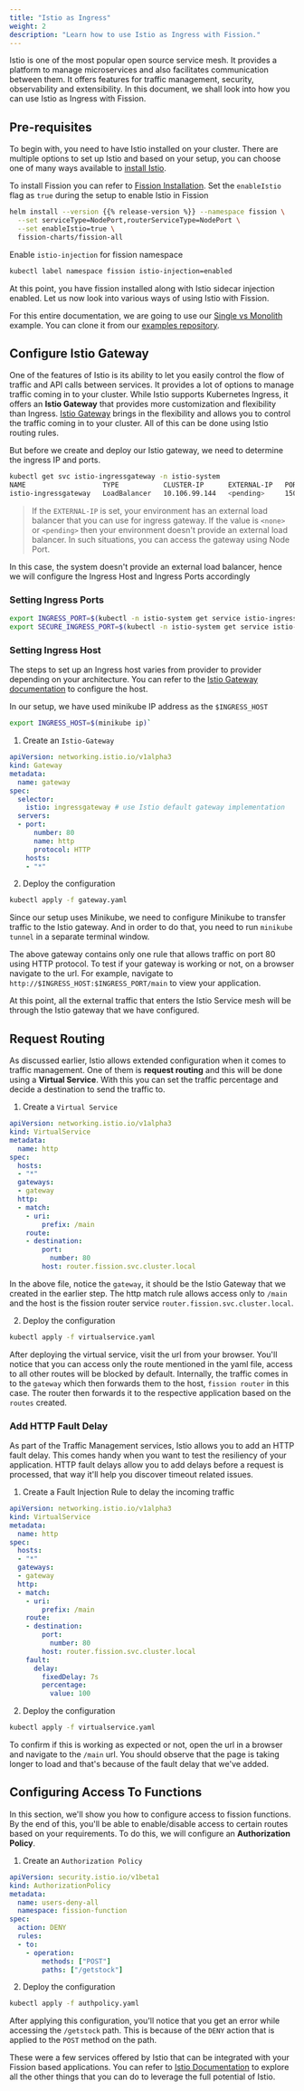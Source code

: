 ```yaml
---
title: "Istio as Ingress"
weight: 2
description: "Learn how to use Istio as Ingress with Fission."
---
```


Istio is one of the most popular open source service mesh.
It provides a platform to manage microservices and also facilitates communication between them.
It offers features for traffic management, security, observability and extensibility.
In this document, we shall look into how you can use Istio as Ingress with Fission.

## Pre-requisites

To begin with, you need to have Istio installed on your cluster.
There are multiple options to set up Istio and based on your setup, you can choose one of many ways available to [install Istio](https://istio.io/latest/docs/setup/install/).

To install Fission you can refer to [Fission Installation](/docs/installation).
Set the `enableIstio` flag as `true` during the setup to enable Istio in Fission

```bash
helm install --version {{% release-version %}} --namespace fission \
  --set serviceType=NodePort,routerServiceType=NodePort \
  --set enableIstio=true \
  fission-charts/fission-all
```

Enable `istio-injection` for fission namespace

```bash
kubectl label namespace fission istio-injection=enabled
```

At this point, you have fission installed along with Istio sidecar injection enabled.
Let us now look into various ways of using Istio with Fission.

For this entire documentation, we are going to use our [Single vs Monolith](https://fission.io/blog/single-or-monolith-serverless-functions-what-should-you-choose/) example.
You can clone it from our [examples repository](https://github.com/fission/examples/tree/master/python/SinglevsMonolith).

## Configure Istio Gateway

One of the features of Istio is its ability to let you easily control the flow of traffic and API calls between services.
It provides a lot of options to manage traffic coming in to your cluster.
While Istio supports Kubernetes Ingress, it offers an **Istio Gateway** that provides more customization and flexibility than Ingress.
[Istio Gateway](https://istio.io/latest/docs/tasks/traffic-management/ingress/ingress-control/) brings in the flexibility and allows you to control the traffic coming in to your cluster.
All of this can be done using Istio routing rules.

But before we create and deploy our Istio gateway, we need to determine the ingress IP and ports.

```bash
kubectl get svc istio-ingressgateway -n istio-system
NAME                   TYPE           CLUSTER-IP      EXTERNAL-IP   PORT(S)                                      AGE
istio-ingressgateway   LoadBalancer   10.106.99.144   <pending>     15021:30487/TCP,80:31638/TCP,443:32533/TCP   5d3h
```

> If the `EXTERNAL-IP` is set, your environment has an external load balancer that you can use for ingress gateway. If the value is `<none>` or `<pending>` then your environment doesn't provide an external load balancer. In such situations, you can access the gateway using Node Port.

In this case, the system doesn't provide an external load balancer, hence we will configure the Ingress Host and Ingress Ports accordingly

### Setting Ingress Ports

```bash
export INGRESS_PORT=$(kubectl -n istio-system get service istio-ingressgateway -o jsonpath='{.spec.ports[?(@.name=="http2")].nodePort}')
export SECURE_INGRESS_PORT=$(kubectl -n istio-system get service istio-ingressgateway -o jsonpath='{.spec.ports[?(@.name=="https")].nodePort}')
```

### Setting Ingress Host

The steps to set up an Ingress host varies from provider to provider depending on your architecture.
You can refer to the [Istio Gateway documentation](https://istio.io/latest/docs/tasks/traffic-management/ingress/ingress-control/#determining-the-ingress-ip-and-ports) to configure the host.

In our setup, we have used minikube IP address as the `$INGRESS_HOST`

```bash
export INGRESS_HOST=$(minikube ip)`
```

1. Create an `Istio-Gateway`

```yaml
apiVersion: networking.istio.io/v1alpha3
kind: Gateway
metadata:
  name: gateway
spec:
  selector:
    istio: ingressgateway # use Istio default gateway implementation
  servers:
  - port:
      number: 80
      name: http
      protocol: HTTP
    hosts:
    - "*"
```

2. Deploy the configuration

```bash
kubectl apply -f gateway.yaml
```

Since our setup uses Minikube, we need to configure Minikube to transfer traffic to the Istio gateway.
And in order to do that, you need to run `minikube tunnel` in a separate terminal window.

The above gateway contains only one rule that allows traffic on port 80 using HTTP protocol.
To test if your gateway is working or not, on a browser navigate to the url.
For example, navigate to `http://$INGRESS_HOST:$INGRESS_PORT/main` to view your application.

At this point, all the external traffic that enters the Istio Service mesh will be through the Istio gateway that we have configured.

## Request Routing

As discussed earlier, Istio allows extended configuration when it comes to traffic management.
One of them is **request routing** and this will be done using a **Virtual Service**.
With this you can set the traffic percentage and decide a destination to send the traffic to.

1. Create a `Virtual Service`

```yaml
apiVersion: networking.istio.io/v1alpha3
kind: VirtualService
metadata:
  name: http
spec:
  hosts:
  - "*"
  gateways:
  - gateway
  http:
  - match:
    - uri:
        prefix: /main
    route:
    - destination:
        port:
          number: 80
        host: router.fission.svc.cluster.local
```

In the above file, notice the `gateway`, it should be the Istio Gateway that we created in the earlier step.
The http match rule allows access only to `/main` and the host is the fission router service `router.fission.svc.cluster.local`.


2. Deploy the configuration

```bash
kubectl apply -f virtualservice.yaml
```

After deploying the virtual service, visit the url from your browser.
You'll notice that you can access only the route mentioned in the yaml file, access to all other routes will be blocked by default.
Internally, the traffic comes in to the `gateway` which then forwards them to the host, `fission router` in this case.
The router then forwards it to the respective application based on the `routes` created.

### Add HTTP Fault Delay

As part of the Traffic Management services, Istio allows you to add an HTTP fault delay.
This comes handy when you want to test the resiliency of your application.
HTTP fault delays allow you to add delays before a request is processed, that way it'll help you discover timeout related issues.

1. Create a Fault Injection Rule to delay the incoming traffic

```yaml
apiVersion: networking.istio.io/v1alpha3
kind: VirtualService
metadata:
  name: http
spec:
  hosts:
  - "*"
  gateways:
  - gateway
  http:
  - match:
    - uri:
        prefix: /main
    route:
    - destination:
        port:
          number: 80
        host: router.fission.svc.cluster.local
    fault:
      delay:
        fixedDelay: 7s
        percentage:
          value: 100
```

2. Deploy the configuration

```bash
kubectl apply -f virtualservice.yaml
```

To confirm if this is working as expected or not, open the url in a browser and navigate to the `/main` url.
You should observe that the page is taking longer to load and that's because of the fault delay that we've added.

## Configuring Access To Functions

In this section, we'll show you how to configure access to fission functions.
By the end of this, you'll be able to enable/disable access to certain routes based on your requirements.
To do this, we will configure an **Authorization Policy**.

1. Create an `Authorization Policy`

```yaml
apiVersion: security.istio.io/v1beta1
kind: AuthorizationPolicy
metadata:
  name: users-deny-all
  namespace: fission-function
spec:
  action: DENY
  rules:
  - to:
    - operation:
        methods: ["POST"]
        paths: ["/getstock"]
```

2. Deploy the configuration

```bash
kubectl apply -f authpolicy.yaml
```

After applying this configuration, you'll notice that you get an error while accessing the `/getstock` path.
This is because of the `DENY` action that is applied to the `POST` method on the path.

These were a few services offered by Istio that can be integrated with your Fission based applications.
You can refer to [Istio Documentation](https://istio.io/latest/docs/) to explore all the other things that you can do to leverage the full potential of Istio.